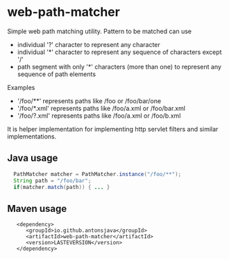 
# web-path-matcher

 Simple web path matching utility. Pattern to be matched can use 
  - individual '?' character to represent any character
  - individual '*' character to represent any sequence of characters except '/'
  - path segment with only '*' characters (more than one) to represent any sequence of path elements
 
 Examples

  - '/foo/**' represents paths like /foo or /foo/bar/one
  - '/foo/*.xml' represents paths like /foo/a.xml or /foo/bar.xml
  - '/foo/?.xml' represents paths like /foo/a.xml or /foo/b.xml

 It is helper implementation for implementing http servlet filters and similar implementations.

## Java usage

```java
  PathMatcher matcher = PathMatcher.instance("/foo/**");
  String path = "/foo/bar";
  if(matcher.match(path)) { ... }
```

## Maven usage

```
   <dependency>
      <groupId>io.github.antonsjava</groupId>
      <artifactId>web-path-matcher</artifactId>
      <version>LASTEVERSION</version>
   </dependency>
```
